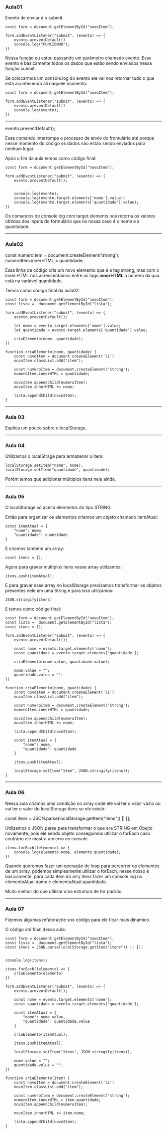 ### Aula01

Evento de enviar é o submit.

    const form = document.getElementById("novoItem");

    form.addEventListener("submit", (evento) => {
        evento.preventDefault()
        console.log("FUNCIONOU");
    })

Nessa função eu estou passando um parâmetro chamado evento. Esse evento é basicamente todos os dados que estão sendo enviados nessa função submit.

Se colocarmos um console.log do evento ele vai nos retornar tudo o que está acontecendo ali naquele momento:

    const form = document.getElementById("novoItem");

    form.addEventListener("submit", (evento) => {
        evento.preventDefault()
        console.log(evento);
    })

-----------------------------------

evento.preventDefault();

Esse comando interrompe o processo de envio do fromulário até porque nesse momento do código os dados não estão sendo enviados para nenhum lugar.

Após o fim da aula temos como código final:

    const form = document.getElementById("novoItem");

    form.addEventListener("submit", (evento) => {
        evento.preventDefault();


        console.log(evento);
        console.log(evento.target.elements['nome'].value);
        console.log(evento.target.elements['quantidade'].value);
    })

Os comandos de console.log com target.elements nos retorna os valores obtidos dos inputs do formulário que no nossa caso é o nome e a quantidade.

-----------------------------------

### Aula02

const numeroItem = document.createElement('strong');
numeroItem.innerHTML = quantidade;

Essa linha de código cria um novo elemento que é a tag strong, mas com o inner.HTML nós acrescentamos entre as tags <strong>innerHTML</strong> o número da qua está na variável quantidade.

Temos como código final da aula02:

    const form = document.getElementById("novoItem");
    const lista =  document.getElementById("lista");

    form.addEventListener("submit", (evento) => {
        evento.preventDefault();

        let nome = evento.target.elements['nome'].value;
        let quantidade = evento.target.elements['quantidade'].value;

        criaElemento(nome, quantidade);
    })

    function criaElemento(nome, quantidade) {
        const novoItem = document.createElement('li')
        novoItem.classList.add("item");

        const numeroItem = document.createElement('strong');
        numeroItem.innerHTML = quantidade;

        novoItem.appendChild(numeroItem);
        novoItem.innerHTML += nome;

        lista.appendChild(novoItem);
    }

-----------------------------------

### Aula 03

Explica um pouco sobre o localStorage.

-----------------------------------

### Aula 04

Utilizamos o localStrage para armazenar o item:

    localStorage.setItem("nome", nome);
    localStorage.setItem("quantidade", quantidade);

Porém temos que adicionar múltiplos itens nele ainda.

-----------------------------------

### Aula 05

O localStorage só aceita elementos do tipo STRING.

Então para organizar os elementos criamos um objeto chamado itemAtual:

    const itemAtual = {
        "nome": nome,
        "quantidade": quantidade
    }

E criamos também um array:

    const itens = [];

Agora para gravar múltiplos itens nesse array utilizamos:

    itens.push(itemAtual);

E para gravar esse array no localStorage precisamos transformar os objetos presentes nele em uma String e para isso utilizamos:

    JSON.stringify(itens)

E temos como código final:

    const form = document.getElementById("novoItem");
    const lista =  document.getElementById("lista");
    const itens = [];

    form.addEventListener("submit", (evento) => {
        evento.preventDefault();

        const nome = evento.target.elements['nome'];
        const quantidade = evento.target.elements['quantidade'];

        criaElemento(nome.value, quantidade.value);

        nome.value = "";
        quantidade.value = "";
    })

    function criaElemento(nome, quantidade) {
        const novoItem = document.createElement('li')
        novoItem.classList.add("item");

        const numeroItem = document.createElement('strong');
        numeroItem.innerHTML = quantidade;

        novoItem.appendChild(numeroItem);
        novoItem.innerHTML += nome;

        lista.appendChild(novoItem);

        const itemAtual = {
            "nome": nome,
            "quantidade": quantidade
        }

        itens.push(itemAtual);

        localStorage.setItem("item", JSON.stringify(itens));
    }

-----------------------------------

### Aula 06

Nessa aula criamos uma condição no array onde ele vai ter o valor vazio ou vai ter o valor do localStorage itens se ele existir:

const itens = JSON.parse(localStorage.getItem("itens")) || [];

Utilizamos o JSON.parse para transformar o que era STRING em Obejto novamente, pois ele sendo objeto conseguimos utilizar o forEach caso contrário ele mostra um erro no console.

    itens.forEach((elemento) => {
        console.log(elemento.nome, elemento.quantidade);
    })

Quando queremos fazer um operação de loop para percorrer os elementos de um array, podemos simplesmente utilizar o forEach, nesse nosso é basicamente, para cada item do arry itens fazer um console.log no elementoAtual.nome e elementoAtual.quantidade.

Muito  melhor do que utilizar uma estrutura de for padrão.

-----------------------------------

### Aula 07

Fizemos algumas refatoraçõe sno código para ele ficar mais dinamico.

O código até final dessa aula:

    const form = document.getElementById("novoItem");
    const lista =  document.getElementById("lista");
    const itens = JSON.parse(localStorage.getItem("itens")) || [];


    console.log(itens);

    itens.forEach((elemento) => {
        criaElemento(elemento)
    })

    form.addEventListener("submit", (evento) => {
        evento.preventDefault();

        const nome = evento.target.elements['nome'];
        const quantidade = evento.target.elements['quantidade'];

        const itemAtual = {
            "nome": nome.value,
            "quantidade": quantidade.value
        }

        criaElemento(itemAtual);

        itens.push(itemAtual);

        localStorage.setItem("itens", JSON.stringify(itens));

        nome.value = "";
        quantidade.value = "";
    })

    function criaElemento(item) {
        const novoItem = document.createElement('li')
        novoItem.classList.add("item");

        const numeroItem = document.createElement('strong');
        numeroItem.innerHTML = item.quantidade;
        novoItem.appendChild(numeroItem);

        novoItem.innerHTML += item.nome;

        lista.appendChild(novoItem);    
    }









